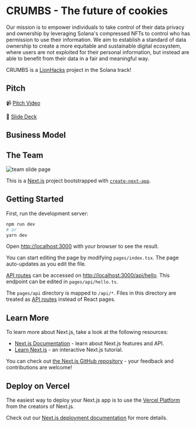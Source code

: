 # CRUMBS - The future of cookies
 Our mission is to empower individuals to take control of their data privacy and ownership by leveraging Solana's compressed NFTs to control who has permission to use their information. We aim to establish a standard of data ownership to create a more equitable and sustainable digital ecosystem, where users are not exploited for their personal information, but instead are able to benefit from their data in a fair and meaningful way.

CRUMBS is a [LionHacks](https://lionhack.xyz/) project in the Solana track!

## Pitch

<!-- VIDEO -->

📹 [Pitch Video](https://www.youtube.com/watch?v=snR7ikIc4ic&feature=youtu.be)

👀 [Slide Deck](public/Crumbs_LionHack_2023.pdf)

<!-- Problems/challenges addressed -->

<!-- The solution -->

<!-- Why is this important to us? -->

## Business Model

## The Team

![team slide page](public/team.jpg)








This is a [Next.js](https://nextjs.org/) project bootstrapped with [`create-next-app`](https://github.com/vercel/next.js/tree/canary/packages/create-next-app).

## Getting Started

First, run the development server:

```bash
npm run dev
# or
yarn dev
```

Open [http://localhost:3000](http://localhost:3000) with your browser to see the result.

You can start editing the page by modifying `pages/index.tsx`. The page auto-updates as you edit the file.

[API routes](https://nextjs.org/docs/api-routes/introduction) can be accessed on [http://localhost:3000/api/hello](http://localhost:3000/api/hello). This endpoint can be edited in `pages/api/hello.ts`.

The `pages/api` directory is mapped to `/api/*`. Files in this directory are treated as [API routes](https://nextjs.org/docs/api-routes/introduction) instead of React pages.

## Learn More

To learn more about Next.js, take a look at the following resources:

- [Next.js Documentation](https://nextjs.org/docs) - learn about Next.js features and API.
- [Learn Next.js](https://nextjs.org/learn) - an interactive Next.js tutorial.

You can check out [the Next.js GitHub repository](https://github.com/vercel/next.js/) - your feedback and contributions are welcome!

## Deploy on Vercel

The easiest way to deploy your Next.js app is to use the [Vercel Platform](https://vercel.com/new?utm_medium=default-template&filter=next.js&utm_source=create-next-app&utm_campaign=create-next-app-readme) from the creators of Next.js.

Check out our [Next.js deployment documentation](https://nextjs.org/docs/deployment) for more details.
